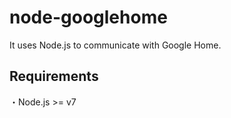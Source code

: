 # node-googlehome
It uses Node.js to communicate with Google Home.



## Requirements
・Node.js >= v7
